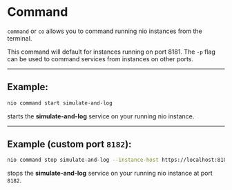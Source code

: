 # Command

`command` or `co` allows you to command running nio instances from the terminal.

This command will default for instances running on port 8181. The `-p` flag can be used to command services from instances on other ports.

---

## Example:

```bash
nio command start simulate-and-log
```
starts the **simulate-and-log** service on your running nio instance.

---

## Example (custom port `8182`):

```bash
nio command stop simulate-and-log --instance-host https://localhost:8182
```
stops the **simulate-and-log** service on your running nio instance at port `8182`.
